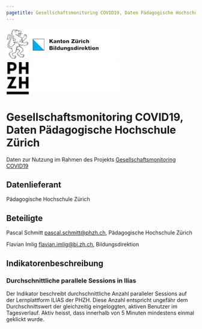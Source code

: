 ```yaml
---
pagetitle: Gesellschaftsmonitoring COVID19, Daten Pädagogische Hochschule Zürich
---
```


![](http://github.com/bildungsmonitoringZH/bildungsmonitoringZH.github.io/raw/master/assets/ktzh_bi_logo_de-300x88.jpg)
![](https://github.com/bildungsmonitoringZH/bildungsmonitoringZH.github.io/raw/master/assets/phzh_logo-300x88.jpg)

# Gesellschaftsmonitoring COVID19, Daten Pädagogische Hochschule Zürich

Daten zur Nutzung  im Rahmen des Projekts [Gesellschaftsmonitoring COVID19](https://statistikzh.github.io/covid19monitoring/)

## Datenlieferant

Pädagogische Hochschule Zürich

## Beteiligte

Pascal Schmitt <pascal.schmitt@phzh.ch>, Pädagogische Hochschule Zürich

Flavian Imlig <flavian.imlig@bi.zh.ch>, Bildungsdirektion

## Indikatorenbeschreibung

### Durchschnittliche parallele Sessions in Ilias

Der Indikator beschreibt durchschnittliche Anzahl paralleler Sessions auf der Lernplattform ILIAS der PHZH. Diese Anzahl entspricht ungefähr dem Durchschnittswert der gleichzeitig eingeloggten, aktiven Benutzer im Tagesverlauf. Aktiv heisst, dass innerhalb von 5 Minuten mindestens einmal geklickt wurde.
